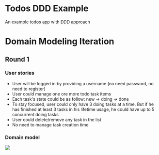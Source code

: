 # Todos DDD Example
An example todos app with DDD approach

# Domain Modeling Iteration

## Round 1

### User stories
- User will be logged in by providing a username (no need password, no need to register)
- User could manage one ore more todo task items
- Each task's state could be as follow: new -> doing -> done
- To stay focused, user could only have 3 doing tasks at a time. But if he has finished at least 3 tasks in his lifetime usage, he could have up to 5 concurrent doing tasks
- User could delete/remove any task in the list
- No need to manage task creation time

### Domain model
![](https://www.plantuml.com/plantuml/img/VP5BJq8n48NtyoicTmM9tk3M48FH3GkC2RecG-y83UtKj7CZ-FZljlK5aT3Td7Fcv6ixIKfHU-y0qiRACqNoQ1obTAqQxR9NdfeWS_lAE0Ae3ZucZlW6cCyyXsI5VLQ4F5TjAeeQbDoY2zbSAANDFqFuI__uANt8qs6fxVQdZfFPdpEuSbcteXoVo72jc97GYZsBtWTdpUwxSXc2Gt8klDpnLcyBLqaF2lZm3s96sviWfe-HnUn-OmTLzHRho6aTN5TMwtCq5msUOpDgMsago2NwYfBm2WObSbRb8OxRzYWfm57-yNlEd-G2cB1q-Gy_0G00)
